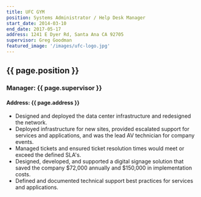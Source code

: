 ```yaml
---
title: UFC GYM
position: Systems Administrator / Help Desk Manager
start_date: 2014-03-10
end_date: 2017-05-17
address: 1241 E Dyer Rd, Santa Ana CA 92705
supervisor: Greg Goodman
featured_image: '/images/ufc-logo.jpg'
---
```

## {{ page.position }}
### Manager: {{ page.supervisor }}
#### Address: {{ page.address }}

* Designed and deployed the data center infrastructure and redesigned the network.
* Deployed infrastructure for new sites, provided escalated support for services and applications, and was the lead AV technician for company events.
* Managed tickets and ensured ticket resolution times would meet or exceed the defined SLA's.
* Designed, developed, and supported a digital signage solution that saved the company $72,000 annually and $150,000 in implementation costs.
* Defined and documented technical support best practices for services and applications.